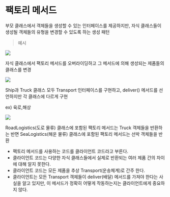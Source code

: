 # 팩토리 메서드
부모 클래스에서 객체들을 생성할 수 있는 인터페이스를 제공하지만, 자식 클래스들이 생성될 객체들의 유형을 변경할 수 있도록 하는 생성 패턴


> 예시
> 
![](https://refactoring.guru/images/patterns/diagrams/factory-method/solution1.png)

자식 클래스에서 팩토리 메서드를 오버라이딩하고 그 메서드에 의해 생성되는 제품들의 클래스를 변경


![](https://refactoring.guru/images/patterns/diagrams/factory-method/solution2-ko.png)

Ship과 Truck 클래스 모두 Transport 인터페이스를 구현하고, deliver() 메서드를 선언하지만 각 클래스에 다르게 구현

ex) 육로,해상

![](https://refactoring.guru/images/patterns/diagrams/factory-method/solution3-ko.png)

Road­Logistics​(도로 물류) 클래스에 포함된 팩토리 메서드는 Truck 객체들을 반환하는 반면 Sea­Logistics​(해운 물류) 클래스에 포함된 팩토리 메서드는 선박 객체들을 반환

- 팩토리 메서드를 사용하는 코드를 클라이언트 코드라고 부른다. 
- 클라이언트 코드는 다양한 자식 클래스들에서 실제로 반환되는 여러 제품 간의 차이에 대해 알지 못한다. 
- 클라이언트 코드는 모든 제품을 추상 Transport​(운송체계)​로 간주 한다. 
- 클라이언트는 모든 Transport 객체들이 deliver​(배달) 메서드를 가져야 한다는 사실을 알고 있지만, 이 메서드가 정확히 어떻게 작동하는지는 클라이언트에게 중요하지 않다.
